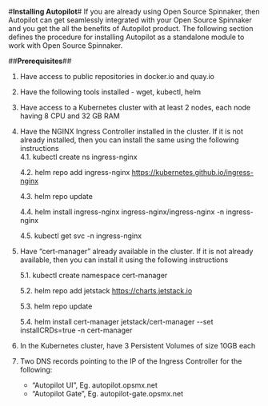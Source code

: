 #**Installing Autopilot**#
If you are already using Open Source Spinnaker, then Autopilot can get seamlessly integrated with your Open Source Spinnaker and you get the all the benefits of Autopilot product. The following section defines the procedure for installing Autopilot as a standalone module to work with Open Source Spinnaker.

##**Prerequisites**##
1. Have access to public repositories in docker.io and quay.io 
2. Have the following tools installed - wget, kubectl, helm 
3. Have access to a Kubernetes cluster with at least 2 nodes, each node having 8 CPU and 32 GB RAM 
4. Have the NGINX Ingress Controller installed in the cluster. If it is not already installed, then you can install the same using the following instructions  
	4.1. kubectl create ns ingress-nginx

	4.2. helm repo add ingress-nginx https://kubernetes.github.io/ingress-nginx
 
	4.3. helm repo update

	4.4. helm install ingress-nginx ingress-nginx/ingress-nginx -n ingress-nginx
 
	4.5. kubectl get svc -n ingress-nginx

5. Have “cert-manager” already available in the cluster. If it is not already available, then you can install it using the following instructions

	5.1. kubectl create namespace cert-manager

	5.2. helm repo add jetstack https://charts.jetstack.io
 
	5.3. helm repo update
 
	5.4. helm install cert-manager jetstack/cert-manager --set installCRDs=true -n cert-manager

6. In the Kubernetes cluster, have 3 Persistent Volumes of size 10GB each
7. Two DNS records pointing to the IP of the Ingress Controller for the following: 
    * “Autopilot UI”, Eg. autopilot.opsmx.net 
    * “Autopilot Gate”, Eg. autopilot-gate.opsmx.net
